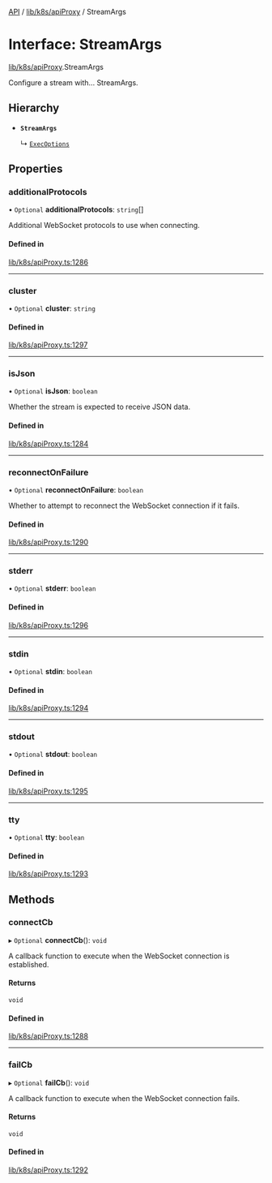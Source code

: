 [API](../API.md) / [lib/k8s/apiProxy](../modules/lib_k8s_apiProxy.md) / StreamArgs

# Interface: StreamArgs

[lib/k8s/apiProxy](../modules/lib_k8s_apiProxy.md).StreamArgs

Configure a stream with... StreamArgs.

## Hierarchy

- **`StreamArgs`**

  ↳ [`ExecOptions`](lib_k8s_pod.ExecOptions.md)

## Properties

### additionalProtocols

• `Optional` **additionalProtocols**: `string`[]

Additional WebSocket protocols to use when connecting.

#### Defined in

[lib/k8s/apiProxy.ts:1286](https://github.com/headlamp-k8s/headlamp/blob/072d2509b/frontend/src/lib/k8s/apiProxy.ts#L1286)

___

### cluster

• `Optional` **cluster**: `string`

#### Defined in

[lib/k8s/apiProxy.ts:1297](https://github.com/headlamp-k8s/headlamp/blob/072d2509b/frontend/src/lib/k8s/apiProxy.ts#L1297)

___

### isJson

• `Optional` **isJson**: `boolean`

Whether the stream is expected to receive JSON data.

#### Defined in

[lib/k8s/apiProxy.ts:1284](https://github.com/headlamp-k8s/headlamp/blob/072d2509b/frontend/src/lib/k8s/apiProxy.ts#L1284)

___

### reconnectOnFailure

• `Optional` **reconnectOnFailure**: `boolean`

Whether to attempt to reconnect the WebSocket connection if it fails.

#### Defined in

[lib/k8s/apiProxy.ts:1290](https://github.com/headlamp-k8s/headlamp/blob/072d2509b/frontend/src/lib/k8s/apiProxy.ts#L1290)

___

### stderr

• `Optional` **stderr**: `boolean`

#### Defined in

[lib/k8s/apiProxy.ts:1296](https://github.com/headlamp-k8s/headlamp/blob/072d2509b/frontend/src/lib/k8s/apiProxy.ts#L1296)

___

### stdin

• `Optional` **stdin**: `boolean`

#### Defined in

[lib/k8s/apiProxy.ts:1294](https://github.com/headlamp-k8s/headlamp/blob/072d2509b/frontend/src/lib/k8s/apiProxy.ts#L1294)

___

### stdout

• `Optional` **stdout**: `boolean`

#### Defined in

[lib/k8s/apiProxy.ts:1295](https://github.com/headlamp-k8s/headlamp/blob/072d2509b/frontend/src/lib/k8s/apiProxy.ts#L1295)

___

### tty

• `Optional` **tty**: `boolean`

#### Defined in

[lib/k8s/apiProxy.ts:1293](https://github.com/headlamp-k8s/headlamp/blob/072d2509b/frontend/src/lib/k8s/apiProxy.ts#L1293)

## Methods

### connectCb

▸ `Optional` **connectCb**(): `void`

A callback function to execute when the WebSocket connection is established.

#### Returns

`void`

#### Defined in

[lib/k8s/apiProxy.ts:1288](https://github.com/headlamp-k8s/headlamp/blob/072d2509b/frontend/src/lib/k8s/apiProxy.ts#L1288)

___

### failCb

▸ `Optional` **failCb**(): `void`

A callback function to execute when the WebSocket connection fails.

#### Returns

`void`

#### Defined in

[lib/k8s/apiProxy.ts:1292](https://github.com/headlamp-k8s/headlamp/blob/072d2509b/frontend/src/lib/k8s/apiProxy.ts#L1292)
